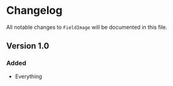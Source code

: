 # Changelog

All notable changes to `FieldImage` will be documented in this file.

## Version 1.0

### Added
- Everything
